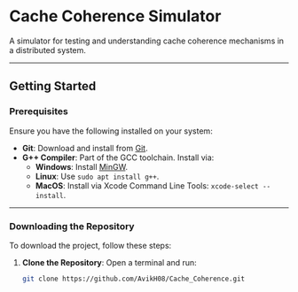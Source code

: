 # Cache Coherence Simulator

A simulator for testing and understanding cache coherence mechanisms in a distributed system.

---

## Getting Started

### Prerequisites
Ensure you have the following installed on your system:
- **Git**: Download and install from [Git](https://git-scm.com/).
- **G++ Compiler**: Part of the GCC toolchain. Install via:
  - **Windows**: Install [MinGW](http://www.mingw.org/).
  - **Linux**: Use `sudo apt install g++`.
  - **MacOS**: Install via Xcode Command Line Tools: `xcode-select --install`.

---

### Downloading the Repository
To download the project, follow these steps:

1. **Clone the Repository**:
   Open a terminal and run:
   ```bash
   git clone https://github.com/AvikH08/Cache_Coherence.git
